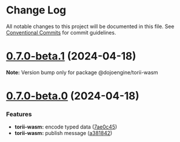 # Change Log

All notable changes to this project will be documented in this file.
See [Conventional Commits](https://conventionalcommits.org) for commit guidelines.

# [0.7.0-beta.1](https://github.com/dojoengine/dojo.js/compare/v0.7.0-beta.0...v0.7.0-beta.1) (2024-04-18)

**Note:** Version bump only for package @dojoengine/torii-wasm





# [0.7.0-beta.0](https://github.com/dojoengine/dojo.js/compare/v0.6.122...v0.7.0-beta.0) (2024-04-18)

### Features

-   **torii-wasm:** encode typed data ([7ae0c45](https://github.com/dojoengine/dojo.js/commit/7ae0c45ca4d5d6e9cd72ae5958270823effd25b0))
-   **torii-wasm:** publish message ([a381842](https://github.com/dojoengine/dojo.js/commit/a381842c35c7c484065d9232c9e8ea6e6aa77d94))
